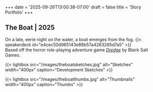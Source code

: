 +++
date = '2025-09-26T13:00:38-07:00'
draft = false
title = 'Story Portfolio'
+++

## The Boat | 2025
On a late, eerie night on the water, a boat emerges from the fog.
{{< speakerdeck id="e4cec50d985143e88b57a4263265d7a5" >}}  
Based off the horror role-playing adventure game <a href="https://www.blacksaltgames.com/games/">_Dredge_</a> by Black Salt Games.

{{< lightbox src="/images/theboatsketches.jpg" alt="Sketches" width="400px" caption="Development Sketches" >}}

{{< lightbox src="/images/theboatthumbs.jpg" alt="Thumbnails" width="400px" caption="Thumbs" >}}  



